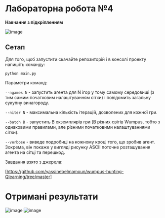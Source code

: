# Лабораторна робота №4

**Навчання з підкріпленням**

![image](https://github.com/zerorchik/Wumpus-World/assets/103893849/1ef5820a-4fe4-4d37-a448-190d3ddf3298)

## Сетап

Для того, щоб запустити скачайте репозиторій і в консолі проекту напишіть команду:

`python main.py`

Параметри команд:

`--ngames N` - запустить агента для N ігор у тому самому середовищі (з тим самим початковим налаштуванням сітки) і повідомить загальну сукупну винагороду.

`--niter N` - максимальна кількість ітерацій, дозволених для кожної гри.

`--batch B` - запустить B екземплярів гри (B різних світів Wumpus, тобто з однаковими правилами, але різними початковими налаштуваннями сітки).

`--verbose` - виведе подробиці на кожному кроці того, що зробив агент. Зокрема, він покаже у вигляді рисунку ASCII поточне розташування агента на сітці та перешкод.

Завдання взято з джерела:

[https://github.com/yassinebelmamoun/wumpus-hunting-Qlearning/tree/master]

# Отримані результати

![image](https://github.com/zerorchik/Wumpus-World/assets/103893849/1c305223-ab78-4d13-ba7d-d9d0d32392c5)
![image](https://github.com/zerorchik/Wumpus-World/assets/103893849/5cbd19c9-0c76-4913-b505-781d75dc71cf)
